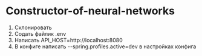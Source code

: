 # Constructor-of-neural-networks

1) Cклонировать
2) Cодать файлик .env
3) Написать API_HOST=http://localhost:8080
4) В конфиге написать --spring.profiles.active=dev в настройках конфига
